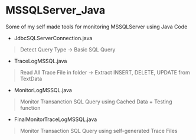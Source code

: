 # MSSQLServer_Java
Some of my self made tools for monitoring MSSQLServer using Java Code

- JdbcSQLServerConnection.java <br>
> Detect Query Type ->  Basic SQL Query
- TraceLogMSSQL.java <br>
> Read All Trace File in folder -> Extract INSERT, DELETE, UPDATE from TextData
- MonitorLogMSSQL.java <br>
> Monitor Transanction SQL Query using Cached Data + Testing function
- FinalMonitorTraceLogMSSQL.java <br>
> Monitor Transaction SQL Query using self-generated Trace Files  
